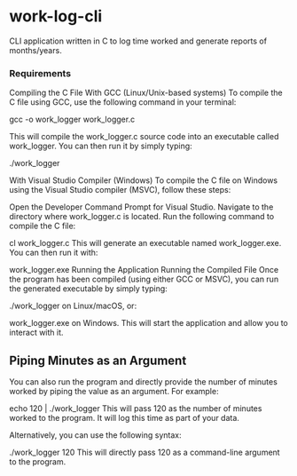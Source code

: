 # work-log-cli
CLI application written in C to log time worked and generate reports of months/years.

### Requirements

Compiling the C File
With GCC (Linux/Unix-based systems)
To compile the C file using GCC, use the following command in your terminal:

gcc -o work_logger work_logger.c

This will compile the work_logger.c source code into an executable called work_logger. You can then run it by simply typing:


./work_logger

With Visual Studio Compiler (Windows)
To compile the C file on Windows using the Visual Studio compiler (MSVC), follow these steps:

Open the Developer Command Prompt for Visual Studio.
Navigate to the directory where work_logger.c is located.
Run the following command to compile the C file:

cl work_logger.c
This will generate an executable named work_logger.exe. You can then run it with:

work_logger.exe
Running the Application
Running the Compiled File
Once the program has been compiled (using either GCC or MSVC), you can run the generated executable by simply typing:

./work_logger
on Linux/macOS, or:

work_logger.exe
on Windows. This will start the application and allow you to interact with it.

## Piping Minutes as an Argument
You can also run the program and directly provide the number of minutes worked by piping the value as an argument. For example:

echo 120 | ./work_logger
This will pass 120 as the number of minutes worked to the program. It will log this time as part of your data.

Alternatively, you can use the following syntax:

./work_logger 120
This will directly pass 120 as a command-line argument to the program.
